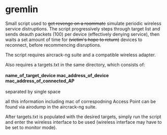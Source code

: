 # gremlin

Small script used to <strike>get revenge on a roommate</strike> simulate periodic wireless service distruptions.
The script progressively steps through target list and sends deauth packets (100) per device (effectively
denying service), then waits a set amount of time for <strike>(victim's hope to return)</strike> devices
to reconnect, before recommencing disruptions.

The script requires aircrack-ng suite and a compatible wireless adapter.

Also requires a targets.txt in the same directory, which consists of:
<br>
<br>
<b>name_of_target_device mac_address_of_device mac_address_of_connected_AP</b>
<br>
<br>
separated by single space

all this information including mac of correspodning Access Point can be found via airodump
in the aircrack-ng suite.

After targets.txt is populated with the desired targets, simply run the script and enter
the wireless interface to be used (wireless interface may have to be set to monitor mode).
